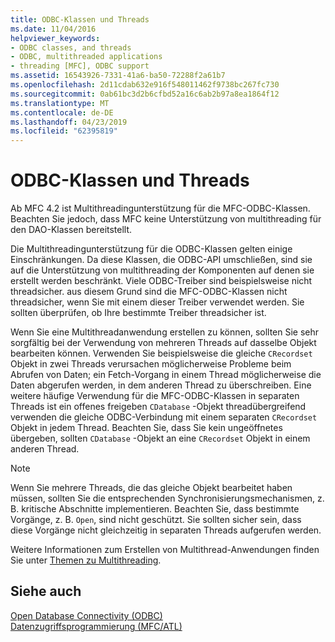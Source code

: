 ```yaml
---
title: ODBC-Klassen und Threads
ms.date: 11/04/2016
helpviewer_keywords:
- ODBC classes, and threads
- ODBC, multithreaded applications
- threading [MFC], ODBC support
ms.assetid: 16543926-7331-41a6-ba50-72288f2a61b7
ms.openlocfilehash: 2d11cdab632e916f548011462f9738bc267fc730
ms.sourcegitcommit: 0ab61bc3d2b6cfbd52a16c6ab2b97a8ea1864f12
ms.translationtype: MT
ms.contentlocale: de-DE
ms.lasthandoff: 04/23/2019
ms.locfileid: "62395819"
---
```

# <a name="odbc-classes-and-threads"></a>ODBC-Klassen und Threads

Ab MFC 4.2 ist Multithreadingunterstützung für die MFC-ODBC-Klassen. Beachten Sie jedoch, dass MFC keine Unterstützung von multithreading für den DAO-Klassen bereitstellt.

Die Multithreadingunterstützung für die ODBC-Klassen gelten einige Einschränkungen. Da diese Klassen, die ODBC-API umschließen, sind sie auf die Unterstützung von multithreading der Komponenten auf denen sie erstellt werden beschränkt. Viele ODBC-Treiber sind beispielsweise nicht threadsicher. aus diesem Grund sind die MFC-ODBC-Klassen nicht threadsicher, wenn Sie mit einem dieser Treiber verwendet werden. Sie sollten überprüfen, ob Ihre bestimmte Treiber threadsicher ist.

Wenn Sie eine Multithreadanwendung erstellen zu können, sollten Sie sehr sorgfältig bei der Verwendung von mehreren Threads auf dasselbe Objekt bearbeiten können. Verwenden Sie beispielsweise die gleiche `CRecordset` Objekt in zwei Threads verursachen möglicherweise Probleme beim Abrufen von Daten; ein Fetch-Vorgang in einem Thread möglicherweise die Daten abgerufen werden, in dem anderen Thread zu überschreiben. Eine weitere häufige Verwendung für die MFC-ODBC-Klassen in separaten Threads ist ein offenes freigeben `CDatabase` -Objekt threadübergreifend verwenden die gleiche ODBC-Verbindung mit einem separaten `CRecordset` Objekt in jedem Thread. Beachten Sie, dass Sie kein ungeöffnetes übergeben, sollten `CDatabase` -Objekt an eine `CRecordset` Objekt in einem anderen Thread.

> [!NOTE]
>  Wenn Sie mehrere Threads, die das gleiche Objekt bearbeitet haben müssen, sollten Sie die entsprechenden Synchronisierungsmechanismen, z. B. kritische Abschnitte implementieren. Beachten Sie, dass bestimmte Vorgänge, z. B. `Open`, sind nicht geschützt. Sie sollten sicher sein, dass diese Vorgänge nicht gleichzeitig in separaten Threads aufgerufen werden.

Weitere Informationen zum Erstellen von Multithread-Anwendungen finden Sie unter [Themen zu Multithreading](../../parallel/multithreading-support-for-older-code-visual-cpp.md).

## <a name="see-also"></a>Siehe auch

[Open Database Connectivity (ODBC)](../../data/odbc/open-database-connectivity-odbc.md)<br/>
[Datenzugriffsprogrammierung (MFC/ATL)](../../data/data-access-programming-mfc-atl.md)